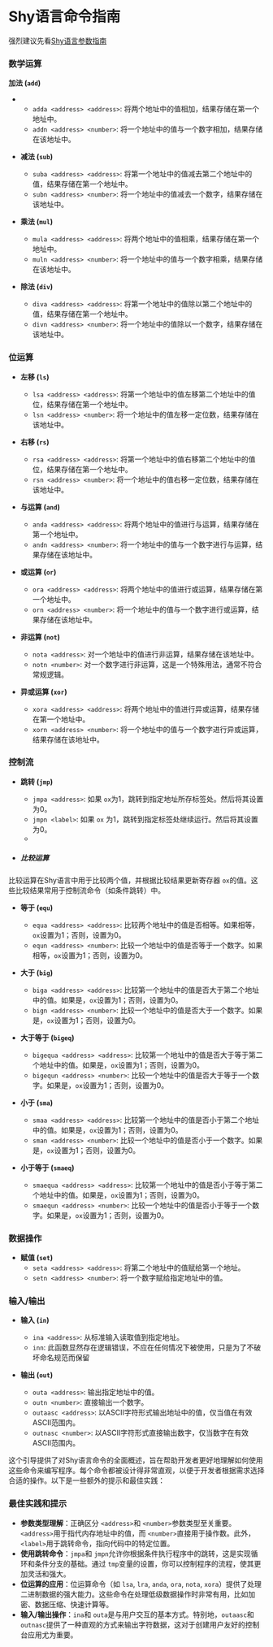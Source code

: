 # Shy语言命令指南

强烈建议先看[Shy语言参数指南](https://github.com/Shyliuli/shy_language/blob/main/ParameterGuide.md)

### 数学运算

**加法 (`add`)**

- - `adda <address> <address>`: 将两个地址中的值相加，结果存储在第一个地址中。
  - `addn <address> <number>`: 将一个地址中的值与一个数字相加，结果存储在该地址中。
- **减法 (`sub`)**

  - `suba <address> <address>`: 将第一个地址中的值减去第二个地址中的值，结果存储在第一个地址中。
  - `subn <address> <number>`: 将一个地址中的值减去一个数字，结果存储在该地址中。
- **乘法 (`mul`)**

  - `mula <address> <address>`: 将两个地址中的值相乘，结果存储在第一个地址中。
  - `muln <address> <number>`: 将一个地址中的值与一个数字相乘，结果存储在该地址中。
- **除法 (`div`)**

  - `diva <address> <address>`: 将第一个地址中的值除以第二个地址中的值，结果存储在第一个地址中。
  - `divn <address> <number>`: 将一个地址中的值除以一个数字，结果存储在该地址中。

### 位运算

- **左移 (`ls`)**

  - `lsa <address> <address>`: 将第一个地址中的值左移第二个地址中的值位，结果存储在第一个地址中。
  - `lsn <address> <number>`: 将一个地址中的值左移一定位数，结果存储在该地址中。
- **右移 (`rs`)**

  - `rsa <address> <address>`: 将第一个地址中的值右移第二个地址中的值位，结果存储在第一个地址中。
  - `rsn <address> <number>`: 将一个地址中的值右移一定位数，结果存储在该地址中。
- **与运算 (`and`)**

  - `anda <address> <address>`: 将两个地址中的值进行与运算，结果存储在第一个地址中。
  - `andn <address> <number>`: 将一个地址中的值与一个数字进行与运算，结果存储在该地址中。
- **或运算 (`or`)**

  - `ora <address> <address>`: 将两个地址中的值进行或运算，结果存储在第一个地址中。
  - `orn <address> <number>`: 将一个地址中的值与一个数字进行或运算，结果存储在该地址中。
- **非运算 (`not`)**

  - `nota <address>`: 对一个地址中的值进行非运算，结果存储在该地址中。
  - `notn <number>`: 对一个数字进行非运算，这是一个特殊用法，通常不符合常规逻辑。
- **异或运算 (`xor`)**

  - `xora <address> <address>`: 将两个地址中的值进行异或运算，结果存储在第一个地址中。
  - `xorn <address> <number>`: 将一个地址中的值与一个数字进行异或运算，结果存储在该地址中。

### 控制流

- **跳转 (`jmp`)**

  - `jmpa <address>`: 如果 `ox`为1，跳转到指定地址所存标签处。然后将其设置为0。
  - `jmpn <label>`: 如果 `ox` 为1，跳转到指定标签处继续运行。然后将其设置为0。
  - 
- ##### 比较运算

比较运算在Shy语言中用于比较两个值，并根据比较结果更新寄存器 `ox`的值。这些比较结果常用于控制流命令（如条件跳转）中。

- **等于 (`equ`)**

  - `equa <address> <address>`: 比较两个地址中的值是否相等。如果相等，`ox`设置为1；否则，设置为0。
  - `equn <address> <number>`: 比较一个地址中的值是否等于一个数字。如果相等，`ox`设置为1；否则，设置为0。
- **大于 (`big`)**

  - `biga <address> <address>`: 比较第一个地址中的值是否大于第二个地址中的值。如果是，`ox`设置为1；否则，设置为0。
  - `bign <address> <number>`: 比较一个地址中的值是否大于一个数字。如果是，`ox`设置为1；否则，设置为0。
- **大于等于 (`bigeq`)**

  - `bigequa <address> <address>`: 比较第一个地址中的值是否大于等于第二个地址中的值。如果是，`ox`设置为1；否则，设置为0。
  - `bigequn <address> <number>`: 比较一个地址中的值是否大于等于一个数字。如果是，`ox`设置为1；否则，设置为0。
- **小于 (`sma`)**

  - `smaa <address> <address>`: 比较第一个地址中的值是否小于第二个地址中的值。如果是，`ox`设置为1；否则，设置为0。
  - `sman <address> <number>`: 比较一个地址中的值是否小于一个数字。如果是，`ox`设置为1；否则，设置为0。
- **小于等于 (`smaeq`)**

  - `smaequa <address> <address>`: 比较第一个地址中的值是否小于等于第二个地址中的值。如果是，`ox`设置为1；否则，设置为0。
  - `smaequn <address> <number>`: 比较一个地址中的值是否小于等于一个数字。如果是，`ox`设置为1；否则，设置为0。

### 数据操作

- **赋值 (`set`)**
  - `seta <address> <address>`: 将第二个地址中的值赋给第一个地址。
  - `setn <address> <number>`: 将一个数字赋给指定地址中的值。

### 输入/输出

- **输入 (`in`)**

  - `ina <address>`: 从标准输入读取值到指定地址。
  - `inn`: 此函数显然存在逻辑错误，不应在任何情况下被使用，只是为了不破坏命名规范而保留
- **输出 (`out`)**

  - `outa <address>`: 输出指定地址中的值。
  - `outn <number>`: 直接输出一个数字。
  - `outaasc <address>`: 以ASCII字符形式输出地址中的值，仅当值在有效ASCII范围内。
  - `outnasc <number>`: 以ASCII字符形式直接输出数字，仅当数字在有效ASCII范围内。

这个引导提供了对Shy语言命令的全面概述，旨在帮助开发者更好地理解如何使用这些命令来编写程序。每个命令都被设计得非常直观，以便于开发者根据需求选择合适的操作。以下是一些额外的提示和最佳实践：

### 最佳实践和提示

- **参数类型理解**：正确区分 `<address>`和 `<number>`参数类型至关重要。`<address>`用于指代内存地址中的值，而 `<number>`直接用于操作数。此外，`<label>`用于跳转命令，指向代码中的特定位置。
- **使用跳转命令**：`jmpa`和 `jmpn`允许你根据条件执行程序中的跳转，这是实现循环和条件分支的基础。通过 `tmp`变量的设置，你可以控制程序的流程，使其更加灵活和强大。
- **位运算的应用**：位运算命令（如 `lsa`, `lra`, `anda`, `ora`, `nota`, `xora`）提供了处理二进制数据的强大能力。这些命令在处理低级数据操作时非常有用，比如加密、数据压缩、快速计算等。
- **输入/输出操作**：`ina`和 `outa`是与用户交互的基本方式。特别地，`outaasc`和 `outnasc`提供了一种直观的方式来输出字符数据，这对于创建用户友好的控制台应用尤为重要。
